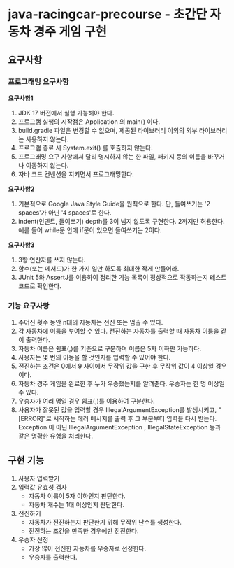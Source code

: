# java-racingcar-precourse - 초간단 자동차 경주 게임 구현

## 요구사항
### 프로그래밍 요구사항
**요구사항1**<br>
1. JDK 17 버전에서 실행 가능해야 한다.
2. 프로그램 실행의 시작점은 Application 의 main() 이다.
3. build.gradle 파일은 변경할 수 없으며, 제공된 라이브러리 이외의 외부 라이브러리는 사용하지 않는다.
4. 프로그램 종료 시 System.exit() 를 호출하지 않는다.
5. 프로그래밍 요구 사항에서 달리 명시하지 않는 한 파일, 패키지 등의 이름을 바꾸거나 이동하지 않는다.
6. 자바 코드 컨벤션을 지키면서 프로그래밍한다.

**요구사항2**<br>
1. 기본적으로 Google Java Style Guide을 원칙으로 한다.
      단, 들여쓰기는 '2 spaces'가 아닌 '4 spaces'로 한다.<br>
2. indent(인덴트, 들여쓰기) depth를 3이 넘지 않도록 구현한다. 2까지만 허용한다.<br>
      예를 들어 while문 안에 if문이 있으면 들여쓰기는 2이다.

**요구사항3**<br>
1. 3항 연산자를 쓰지 않는다.
2. 함수(또는 메서드)가 한 가지 일만 하도록 최대한 작게 만들어라.
3. JUnit 5와 AssertJ를 이용하여 정리한 기능 목록이 정상적으로 작동하는지 테스트 코드로 확인한다.

### 기능 요구사항
1. 주어진 횟수 동안 n대의 자동차는 전진 또는 멈출 수 있다.
2. 각 자동차에 이름을 부여할 수 있다. 전진하는 자동차를 출력할 때 자동차 이름을 같이 출력한다.
3. 자동차 이름은 쉼표(,)를 기준으로 구분하며 이름은 5자 이하만 가능하다.
4. 사용자는 몇 번의 이동을 할 것인지를 입력할 수 있어야 한다.
5. 전진하는 조건은 0에서 9 사이에서 무작위 값을 구한 후 무작위 값이 4 이상일 경우이다.
6. 자동차 경주 게임을 완료한 후 누가 우승했는지를 알려준다. 우승자는 한 명 이상일 수 있다.
7. 우승자가 여러 명일 경우 쉼표(,)를 이용하여 구분한다.
8. 사용자가 잘못된 값을 입력할 경우 IllegalArgumentException를 발생시키고, "[ERROR]"로 시작하는 에러 메시지를 출력 후 그 부분부터 입력을 다시 받는다. <br>
      Exception 이 아닌 IllegalArgumentException , IllegalStateException 등과 같은 명확한 유형을 처리한다.

## 구현 기능
1. 사용자 입력받기
2. 입력값 유효성 검사
   - 자동차 이름이 5자 이하인지 판단한다.
   - 자동차 개수는 1대 이상인지 판단한다.
3. 전진하기
   - 자동차가 전진하는지 판단한기 위해 무작위 난수를 생성한다.
   - 전진하는 조건을 만족한 경우에만 전진한다.
4. 우승자 선정
   - 가장 많이 전진한 자동차를 우승자로 선정한다.
   - 우승자를 출력한다.
